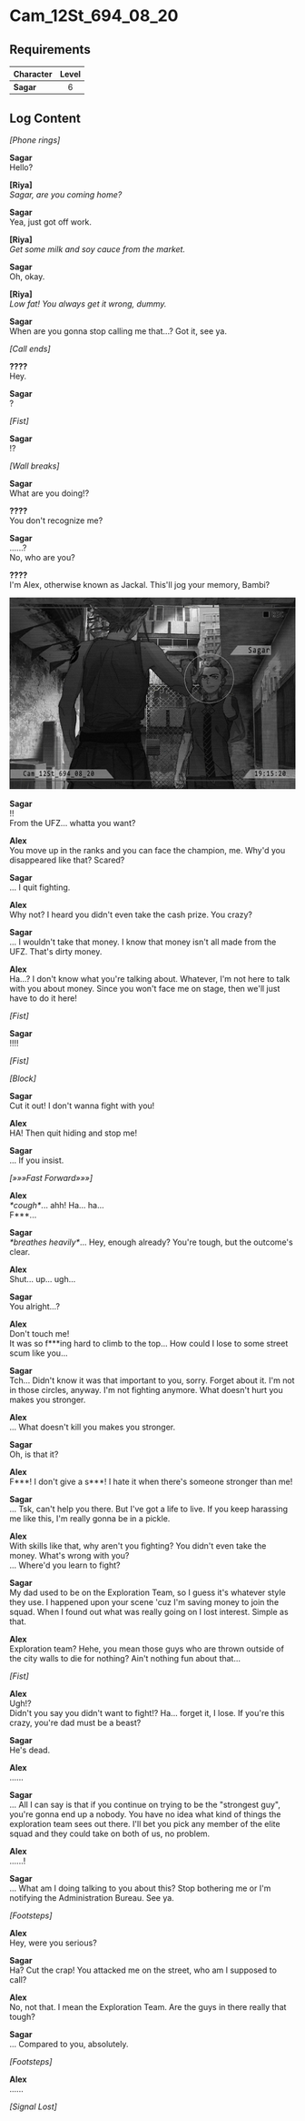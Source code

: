 # Cam_12St_694_08_20
## Requirements
|Character|Level|
|---------|:---:|
|**Sagar**|  6  |

## Log Content
*\[Phone rings\]*

**Sagar**<br>
Hello?

**[Riya]**<br>
*Sagar, are you coming home?*

**Sagar**<br>
Yea, just got off work.

**[Riya]**<br>
*Get some milk and soy cauce from the market.*

**Sagar**<br>
Oh, okay.

**[Riya]**<br>
*Low fat! You always get it wrong, dummy.*

**Sagar**<br>
When are you gonna stop calling me that...? Got it, see ya.

*[Call ends]*

**????**<br>
Hey.

**Sagar**<br>
?

*\[Fist\]*

**Sagar**<br>
!?

*\[Wall breaks\]*

**Sagar**<br>
What are you doing!?

**????**<br>
You don't recognize me?

**Sagar**<br>
......?<br>
No, who are you?

**????**<br>
I'm Alex, otherwise known as Jackal. This'll jog your memory, Bambi?

![sos0801.png](./attachments/sos0801.png)

**Sagar**<br>
!!<br>
From the UFZ... whatta you want?

**Alex**<br>
You move up in the ranks and you can face the champion, me. Why'd you disappeared like that? Scared?

**Sagar**<br>
... I quit fighting.

**Alex**<br>
Why not? I heard you didn't even take the cash prize. You crazy?

**Sagar**<br>
... I wouldn't take that money. I know that money isn't all made from the UFZ. That's dirty money.

**Alex**<br>
Ha...? I don't know what you're talking about. Whatever, I'm not here to talk with you about money. Since you won't face me on stage, then we'll just have to do it here!

*\[Fist\]*

**Sagar**<br>
!!!!

*\[Fist\]*

*\[Block\]*

**Sagar**<br>
Cut it out! I don't wanna fight with you!

**Alex**<br>
HA! Then quit hiding and stop me!

**Sagar**<br>
... If you insist.

*[»»»Fast Forward»»»]*

**Alex**<br>
*\*cough\**... ahh! Ha... ha...<br>
F\*\*\*...

**Sagar**<br>
*\*breathes heavily\**... Hey, enough already? You're tough, but the outcome's clear.

**Alex**<br>
Shut... up... ugh...

**Sagar**<br>
You alright...?

**Alex**<br>
Don't touch me!<br>
It was so f\*\*\*ing hard to climb to the top... How could I lose to some street scum like you...

**Sagar**<br>
Tch... Didn't know it was that important to you, sorry. Forget about it. I'm not in those circles, anyway. I'm not fighting anymore. What doesn't hurt you makes you stronger.

**Alex**<br>
... What doesn't kill you makes you stronger.

**Sagar**<br>
Oh, is that it?

**Alex**<br>
F\*\*\*! I don't give a s\*\*\*! I hate it when there's someone stronger than me!

**Sagar**<br>
... Tsk, can't help you there. But I've got a life to live. If you keep harassing me like this, I'm really gonna be in a pickle.

**Alex**<br>
With skills like that, why aren't you fighting? You didn't even take the money. What's wrong with you?<br>
... Where'd you learn to fight?<br>


**Sagar**<br>
My dad used to be on the Exploration Team, so I guess it's whatever style they use. I happened upon your scene 'cuz I'm saving money to join the squad. When I found out what was really going on I lost interest. Simple as that.

**Alex**<br>
Exploration team? Hehe, you mean those guys who are thrown outside of the city walls to die for nothing? Ain't nothing fun about that...

*\[Fist\]*

**Alex**<br>
Ugh!?<br>
Didn't you say you didn't want to fight!? Ha... forget it, I lose. If you're this crazy, you're dad must be a beast?

**Sagar**<br>
He's dead.

**Alex**<br>
......

**Sagar**<br>
... All I can say is that if you continue on trying to be the "strongest guy", you're gonna end up a nobody. You have no idea what kind of things the exploration team sees out there. I'll bet you pick any member of the elite squad and they could take on both of us, no problem.

**Alex**<br>
......!

**Sagar**<br>
... What am I doing talking to you about this? Stop bothering me or I'm notifying the Administration Bureau. See ya.

*\[Footsteps\]*

**Alex**<br>
Hey, were you serious?

**Sagar**<br>
Ha? Cut the crap! You attacked me on the street, who am I supposed to call?

**Alex**<br>
No, not that. I mean the Exploration Team. Are the guys in there really that tough?

**Sagar**<br>
... Compared to you, absolutely.

*\[Footsteps\]*

**Alex**<br>
......

*[Signal Lost]*
